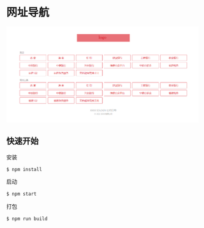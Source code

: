 # 网址导航

![demo](public/demo.png)
## 快速开始

安装

```bash
$ npm install
```

启动

```bash
$ npm start
```

打包

```bash
$ npm run build
```
